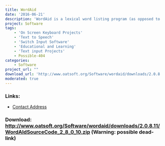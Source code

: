 ```yaml
---
title: WordAid
date: '2016-06-21'
description: 'WordAid is a lexical word listing program (as opposed to a word predictor) with text-to-speech support that can aid the development of literacy.'
project: Software
tags:
    - 'On Screen Keyboard Projects'
    - 'Text to Speech'
    - 'Switch Input Software'
    - 'Educational and Learning'
    - 'Text input Projects'
    - Possible-404
categories:
    - Software
project_url: ""
download_url: 'http://www.oatsoft.org/Software/wordaid/downloads/2.0.8.11/WordAIdSourceCode_2_8_0_10.zip'
moderated: true
---
```



### Links:
- <a href="mailto:colven@ace-centre.org.uk">Contact Address</a>

### Download: http://www.oatsoft.org/Software/wordaid/downloads/2.0.8.11/WordAIdSourceCode_2_8_0_10.zip (Warning: possible dead-link)